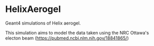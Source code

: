 # HelixAerogel

Geant4 simulations of Helix aerogel.

This simulation aims to model the data taken using the NRC Ottawa's electon beam (https://pubmed.ncbi.nlm.nih.gov/18841865/)